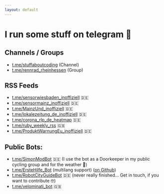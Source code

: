 ```yaml
---
layout: default
---
```


# I run some stuff on telegram 🤳

## Channels / Groups

- [t.me/stuffaboutcoding](https://t.me/stuffaboutcoding) (Channel)
- [t.me/rennrad_rheinhessen](https://t.me/rennrad_rheinhessen) (Group)

## RSS Feeds

- [t.me/sensorwiesbaden_inoffiziell](https://t.me/sensorwiesbaden_inoffiziell) 🇩🇪
- [t.me/sensormainz_inoffiziell](https://t.me/sensormainz_inoffiziell) 🇩🇪
- [t.me/MainzUnd_inoffiziell](https://t.me/MainzUnd_inoffiziell) 🇩🇪
- [t.me/lokalezeitung_de_inoffiziell](https://t.me/lokalezeitung_de_inoffiziell) 🇩🇪
- [t.me/corona_rlp_de_heatmap](https://t.me/corona_rlp_de_heatmap) 🇩🇪
- [t.me/ruby_weekly_rss](https://t.me/ruby_weekly_rss) 🇬🇧
- [t.me/ProduktWarnungEu_inoffiziell](https://t.me/ProduktWarnungEu_inoffiziell) 🇩🇪

## Public Bots:

- [t.me/SimonModBot](https://t.me/SimonModBot) 🇩🇪 (I use the bot as a Doorkeeper in my public cycling group and for the weather 🙈)
- [t.me/ErsteHilfe_Bot](https://t.me/ErsteHilfe_Bot) (multilang support) ([on Github](https://github.com/simonneutert/first-aid-helper-telegram-bot))
- [t.me/RobotCityGuideBot](https://t.me/RobotCityGuideBot) 🇩🇪 (never really finished... Get in touch, if you want to contribute 🤓)
- [t.me/velominati_bot](https://t.me/velominati_bot) 🇬🇧
